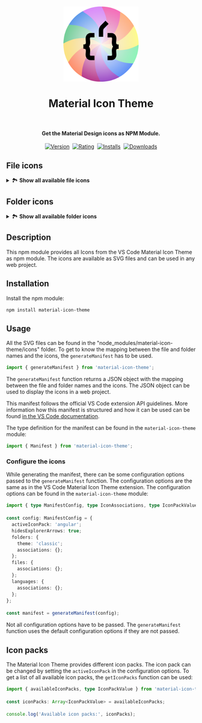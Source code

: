 <!-- markdownlint-disable no-inline-html -->

<h1 align="center">
  <br>
    <img src="https://raw.githubusercontent.com/PKief/vscode-material-icon-theme/main/logo.png" alt="logo" width="200">
  <br><br>
  Material Icon Theme
  <br>
  <br>
</h1>

<h4 align="center">Get the Material Design icons as NPM Module.</h4>

<p align="center">
    <a href="https://marketplace.visualstudio.com/items?itemName=PKief.material-icon-theme"><img src="https://img.shields.io/visual-studio-marketplace/v/PKief.material-icon-theme?style=for-the-badge&colorA=252526&colorB=43A047&label=VERSION" alt="Version"></a>&nbsp;
    <a href="https://marketplace.visualstudio.com/items?itemName=PKief.material-icon-theme"><img src="https://img.shields.io/visual-studio-marketplace/r/PKief.material-icon-theme?style=for-the-badge&colorA=252526&colorB=43A047&label=Rating" alt="Rating"></a>&nbsp;
    <a href="https://marketplace.visualstudio.com/items?itemName=PKief.material-icon-theme"><img src="https://img.shields.io/visual-studio-marketplace/i/PKief.material-icon-theme?style=for-the-badge&colorA=252526&colorB=43A047&label=Installs" alt="Installs"></a>&nbsp;
    <a href="https://marketplace.visualstudio.com/items?itemName=PKief.material-icon-theme"><img src="https://img.shields.io/visual-studio-marketplace/d/PKief.material-icon-theme?style=for-the-badge&colorA=252526&colorB=43A047&label=Downloads" alt="Downloads"></a>
</p>

## File icons

<details><summary>🏞️ <b>Show all available file icons</b></summary><br/><img src="https://raw.githubusercontent.com/PKief/vscode-material-icon-theme/main/images/fileIcons.png" alt="file icons"></details>

## Folder icons

<details><summary>🏞️ <b>Show all available folder icons</b></summary><br/><img src="https://raw.githubusercontent.com/PKief/vscode-material-icon-theme/main/images/folderIcons.png" alt="folder icons"></details>

## Description

This npm module provides all Icons from the VS Code Material Icon Theme as npm module. The icons are available as SVG files and can be used in any web project.

## Installation

Install the npm module:

```bash
npm install material-icon-theme
```

## Usage

All the SVG files can be found in the "node_modules/material-icon-theme/icons" folder. To get to know the mapping between the file and folder names and the icons, the `generateManifest` has to be used.

```javascript
import { generateManifest } from 'material-icon-theme';
```

The `generateManifest` function returns a JSON object with the mapping between the file and folder names and the icons. The JSON object can be used to display the icons in a web project.

This manifest follows the official VS Code extension API guidelines. More information how this manifest is structured and how it can be used can be found [in the VS Code documentation](https://code.visualstudio.com/api/extension-guides/file-icon-theme#icon-definitions).

The type definition for the manifest can be found in the `material-icon-theme` module:

```typescript
import { Manifest } from 'material-icon-theme';
```

### Configure the icons

While generating the manifest, there can be some configuration options passed to the `generateManifest` function. The configuration options are the same as in the VS Code Material Icon Theme extension. The configuration options can be found in the `material-icon-theme` module:

```typescript
import { type ManifestConfig, type IconAssociations, type IconPackValue, generateManifest } from 'material-icon-theme';

const config: ManifestConfig = {
  activeIconPack: 'angular';
  hidesExplorerArrows: true;
  folders: {
    theme: 'classic';
    associations: {};
  };
  files: {
    associations: {};
  };
  languages: {
    associations: {};
  };
};

const manifest = generateManifest(config);
```

Not all configuration options have to be passed. The `generateManifest` function uses the default configuration options if they are not passed.

## Icon packs

The Material Icon Theme provides different icon packs. The icon pack can be changed by setting the `activeIconPack` in the configuration options. To get a list of all available icon packs, the `getIconPacks` function can be used:

```typescript
import { availableIconPacks, type IconPackValue } from 'material-icon-theme';

const iconPacks: Array<IconPackValue> = availableIconPacks;

console.log('Available icon packs:', iconPacks);
```
